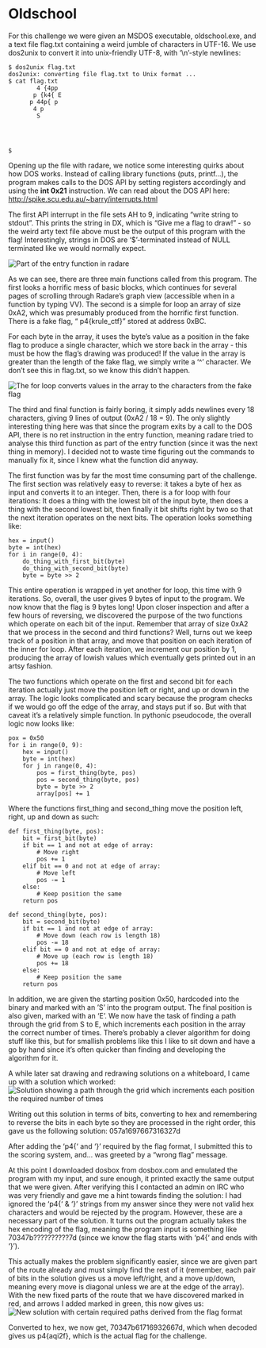 # Oldschool

For this challenge we were given an MSDOS executable, oldschool.exe, and a text file flag.txt containing a weird jumble of characters in UTF-16. We use dos2unix to convert it into unix-friendly 
UTF-8, with ‘\n’-style newlines:
```
$ dos2unix flag.txt
dos2unix: converting file flag.txt to Unix format ...
$ cat flag.txt
        4 {4pp
       p {k4{ E
      p 44p{ p
       4 p
        S




$
```

Opening up the file with radare, we notice some interesting quirks about how DOS works. Instead of calling library functions (puts, printf…), the program makes calls to the DOS API by setting 
registers accordingly and using the **int 0x21** instruction. We can read about the DOS API here: http://spike.scu.edu.au/~barry/interrupts.html

The first API interrupt in the file sets AH to 9, indicating “write string to stdout”.  This prints the string in DX, which is “Give me a flag to draw!” - so the weird arty text file above must be 
the output of this program with the flag! Interestingly, strings in DOS are ‘$’-terminated instead of NULL terminated like we would normally expect.

![Part of the entry function in radare](https://github.com/xrmon/ctf-writeups/2019/confidence-ctf/entry_function.png)

As we can see, there are three main functions called from this program. The first looks a horrific mess of basic blocks, which continues for several pages of scrolling through Radare’s graph view 
(accessible when in a function by typing VV). The second is a simple for loop an array of size 0xA2, which was presumably produced from the horrific first function. There is a fake flag, “ 
p4{krule_ctf}” stored at address 0xBC. 

For each byte in the array, it uses the byte’s value as a position in the fake flag to produce a single character, which we store back in the array - this must be how the flag’s drawing was 
produced! If the value in the array is greater than the length of the fake flag, we simply write a ‘^’ character. We don’t see this in flag.txt, so we know this didn’t happen.

![The for loop converts values in the array to the characters from the fake flag](https://github.com/xrmon/ctf-writeups/2019/confidence-ctf/character_loop.png)

The third and final function is fairly boring, it simply adds newlines every 18 characters, giving 9 lines of output (0xA2 / 18 = 9). The only slightly interesting thing here was that since the 
program exits by a call to the DOS API, there is no ret instruction in the entry function, meaning radare tried to analyse this third function as part of the entry function (since it was the next 
thing in memory). I decided not to waste time figuring out the commands to manually fix it, since I knew what the function did anyway.

The first function was by far the most time consuming part of the challenge. The first section was relatively easy to reverse: it takes a byte of hex as input and converts it to an integer. Then, 
there is a for loop with four iterations: It does a thing with the lowest bit of the input byte, then does a thing with the second lowest bit, then finally it bit shifts right by two so that the 
next iteration operates on the next bits. The operation looks something like:
```
hex = input()
byte = int(hex)
for i in range(0, 4):
    do_thing_with_first_bit(byte)
    do_thing_with_second_bit(byte)
    byte = byte >> 2
```

This entire operation is wrapped in yet another for loop, this time with 9 iterations. So, overall, the user gives 9 bytes of input to the program. We now know that the flag is 9 bytes long! Upon 
closer inspection and after a few hours of reversing, we discovered the purpose of the two functions which operate on each bit of the input. Remember that array of size 0xA2 that we process in the 
second and third functions? Well, turns out we keep track of a position in that array, and move that position on each iteration of the inner for loop. After each iteration, we increment our 
position by 1, producing the array of lowish values which eventually gets printed out in an artsy fashion.

The two functions which operate on the first and second bit for each iteration actually just move the position left or right, and up or down in the array. The logic looks complicated and scary 
because the program checks if we would go off the edge of the array, and stays put if so. But with that caveat it’s a relatively simple function. In pythonic pseudocode, the overall logic now 
looks like:
```
pox = 0x50
for i in range(0, 9):
    hex = input()
    byte = int(hex)
    for j in range(0, 4):
        pos = first_thing(byte, pos)
        pos = second_thing(byte, pos)
        byte = byte >> 2
        array[pos] += 1
```

Where the functions first_thing and second_thing move the position left, right, up and down as such:
```
def first_thing(byte, pos):
    bit = first_bit(byte)
    if bit == 1 and not at edge of array:
        # Move right
        pos += 1
    elif bit == 0 and not at edge of array:
        # Move left
        pos -= 1
    else:
        # Keep position the same
    return pos

def second_thing(byte, pos):
    bit = second_bit(byte)
    if bit == 1 and not at edge of array:
        # Move down (each row is length 18)
        pos -= 18
    elif bit == 0 and not at edge of array:
        # Move up (each row is length 18)
        pos += 18
    else:
        # Keep position the same
    return pos
```

In addition, we are given the starting position 0x50, hardcoded into the binary and marked with an ’S’ into the program output. The final position is also given, marked with an ‘E’. We now have 
the task of finding a path through the grid from S to E, which increments each position in the array the correct number of times. There’s probably a clever algorithm for doing stuff like this, but 
for smallish problems like this I like to sit down and have a go by hand since it’s often quicker than finding and developing the algorithm for it.

A while later sat drawing and redrawing solutions on a whiteboard, I came up with a solution which worked:
![Solution showing a path through the grid which increments each position the required number of times](https://github.com/xrmon/ctf-writeups/2019/confidence-ctf/first_solution.png)

Writing out this solution in terms of bits, converting to hex and remembering to reverse the bits in each byte so they are processed in the right order, this gave us the following solution:
057a1697667316327d

After adding the ‘p4{‘ and ‘}’ required by the flag format, I submitted this to the scoring system, and… was greeted by a “wrong flag” message.

At this point I downloaded dosbox from dosbox.com and emulated the program with my input, and sure enough, it printed exactly the same output that we were given. After verifying this I contacted 
an admin on IRC who was very friendly and gave me a hint towards finding the solution: I had ignored the ‘p4{‘ & ‘}’ strings from my answer since they were not valid hex characters and would be 
rejected by the program. However, these are a necessary part of the solution. It turns out the program actually takes the hex encoding of the flag, meaning the program input is something like 
70347b??????????7d (since we know the flag starts with ‘p4{‘ and ends with ‘}’).

This actually makes the problem significantly easier, since we are given part of the route already and must simply find the rest of it (remember, each pair of bits in the solution gives us a move 
left/right, and a move up/down, meaning every move is diagonal unless we are at the edge of the array).  With the new fixed parts of the route that we have discovered marked in red, and arrows I 
added marked in green, this now gives us:
![New solution with certain required paths derived from the flag format](https://github.com/xrmon/ctf-writeups/2019/confidence-ctf/second_solution.png)

Converted to hex, we now get, 70347b61716932667d, which when decoded gives us p4{aqi2f}, which is the actual flag for the challenge.

